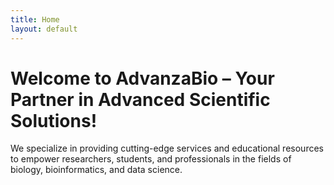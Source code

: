 ```yaml
---
title: Home
layout: default
---
```


# Welcome to AdvanzaBio – Your Partner in Advanced Scientific Solutions!

We specialize in providing cutting-edge services and educational resources to empower researchers, students, and professionals in the fields of biology, bioinformatics, and data science.

